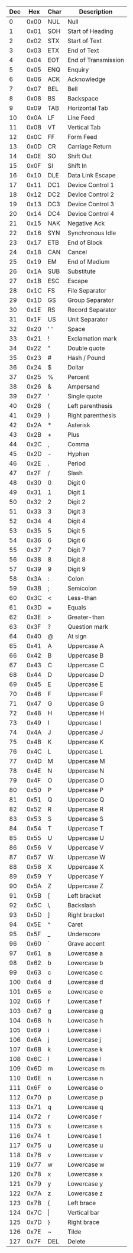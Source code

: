 | Dec | Hex  | Char | Description         |
|-----|------|------|---------------------|
| 0   | 0x00 | NUL  | Null                |
| 1   | 0x01 | SOH  | Start of Heading    |
| 2   | 0x02 | STX  | Start of Text       |
| 3   | 0x03 | ETX  | End of Text         |
| 4   | 0x04 | EOT  | End of Transmission |
| 5   | 0x05 | ENQ  | Enquiry             |
| 6   | 0x06 | ACK  | Acknowledge         |
| 7   | 0x07 | BEL  | Bell                |
| 8   | 0x08 | BS   | Backspace           |
| 9   | 0x09 | TAB  | Horizontal Tab      |
| 10  | 0x0A | LF   | Line Feed           |
| 11  | 0x0B | VT   | Vertical Tab        |
| 12  | 0x0C | FF   | Form Feed           |
| 13  | 0x0D | CR   | Carriage Return     |
| 14  | 0x0E | SO   | Shift Out           |
| 15  | 0x0F | SI   | Shift In            |
| 16  | 0x10 | DLE  | Data Link Escape    |
| 17  | 0x11 | DC1  | Device Control 1    |
| 18  | 0x12 | DC2  | Device Control 2    |
| 19  | 0x13 | DC3  | Device Control 3    |
| 20  | 0x14 | DC4  | Device Control 4    |
| 21  | 0x15 | NAK  | Negative Ack        |
| 22  | 0x16 | SYN  | Synchronous Idle    |
| 23  | 0x17 | ETB  | End of Block        |
| 24  | 0x18 | CAN  | Cancel              |
| 25  | 0x19 | EM   | End of Medium       |
| 26  | 0x1A | SUB  | Substitute          |
| 27  | 0x1B | ESC  | Escape              |
| 28  | 0x1C | FS   | File Separator      |
| 29  | 0x1D | GS   | Group Separator     |
| 30  | 0x1E | RS   | Record Separator    |
| 31  | 0x1F | US   | Unit Separator      |
| 32  | 0x20 | ' '  | Space               |
| 33  | 0x21 | !    | Exclamation mark    |
| 34  | 0x22 | "    | Double quote        |
| 35  | 0x23 | #    | Hash / Pound        |
| 36  | 0x24 | $    | Dollar              |
| 37  | 0x25 | %    | Percent             |
| 38  | 0x26 | &    | Ampersand           |
| 39  | 0x27 | '    | Single quote        |
| 40  | 0x28 | (    | Left parenthesis    |
| 41  | 0x29 | )    | Right parenthesis   |
| 42  | 0x2A | *    | Asterisk            |
| 43  | 0x2B | +    | Plus                |
| 44  | 0x2C | ,    | Comma               |
| 45  | 0x2D | -    | Hyphen              |
| 46  | 0x2E | .    | Period              |
| 47  | 0x2F | /    | Slash               |
| 48  | 0x30 | 0    | Digit 0             |
| 49  | 0x31 | 1    | Digit 1             |
| 50  | 0x32 | 2    | Digit 2             |
| 51  | 0x33 | 3    | Digit 3             |
| 52  | 0x34 | 4    | Digit 4             |
| 53  | 0x35 | 5    | Digit 5             |
| 54  | 0x36 | 6    | Digit 6             |
| 55  | 0x37 | 7    | Digit 7             |
| 56  | 0x38 | 8    | Digit 8             |
| 57  | 0x39 | 9    | Digit 9             |
| 58  | 0x3A | :    | Colon               |
| 59  | 0x3B | ;    | Semicolon           |
| 60  | 0x3C | <    | Less-than           |
| 61  | 0x3D | =    | Equals              |
| 62  | 0x3E | >    | Greater-than        |
| 63  | 0x3F | ?    | Question mark       |
| 64  | 0x40 | @    | At sign             |
| 65  | 0x41 | A    | Uppercase A         |
| 66  | 0x42 | B    | Uppercase B         |
| 67  | 0x43 | C    | Uppercase C         |
| 68  | 0x44 | D    | Uppercase D         |
| 69  | 0x45 | E    | Uppercase E         |
| 70  | 0x46 | F    | Uppercase F         |
| 71  | 0x47 | G    | Uppercase G         |
| 72  | 0x48 | H    | Uppercase H         |
| 73  | 0x49 | I    | Uppercase I         |
| 74  | 0x4A | J    | Uppercase J         |
| 75  | 0x4B | K    | Uppercase K         |
| 76  | 0x4C | L    | Uppercase L         |
| 77  | 0x4D | M    | Uppercase M         |
| 78  | 0x4E | N    | Uppercase N         |
| 79  | 0x4F | O    | Uppercase O         |
| 80  | 0x50 | P    | Uppercase P         |
| 81  | 0x51 | Q    | Uppercase Q         |
| 82  | 0x52 | R    | Uppercase R         |
| 83  | 0x53 | S    | Uppercase S         |
| 84  | 0x54 | T    | Uppercase T         |
| 85  | 0x55 | U    | Uppercase U         |
| 86  | 0x56 | V    | Uppercase V         |
| 87  | 0x57 | W    | Uppercase W         |
| 88  | 0x58 | X    | Uppercase X         |
| 89  | 0x59 | Y    | Uppercase Y         |
| 90  | 0x5A | Z    | Uppercase Z         |
| 91  | 0x5B | [    | Left bracket        |
| 92  | 0x5C | \    | Backslash           |
| 93  | 0x5D | ]    | Right bracket       |
| 94  | 0x5E | ^    | Caret               |
| 95  | 0x5F | _    | Underscore          |
| 96  | 0x60 | `    | Grave accent        |
| 97  | 0x61 | a    | Lowercase a         |
| 98  | 0x62 | b    | Lowercase b         |
| 99  | 0x63 | c    | Lowercase c         |
| 100 | 0x64 | d    | Lowercase d         |
| 101 | 0x65 | e    | Lowercase e         |
| 102 | 0x66 | f    | Lowercase f         |
| 103 | 0x67 | g    | Lowercase g         |
| 104 | 0x68 | h    | Lowercase h         |
| 105 | 0x69 | i    | Lowercase i         |
| 106 | 0x6A | j    | Lowercase j         |
| 107 | 0x6B | k    | Lowercase k         |
| 108 | 0x6C | l    | Lowercase l         |
| 109 | 0x6D | m    | Lowercase m         |
| 110 | 0x6E | n    | Lowercase n         |
| 111 | 0x6F | o    | Lowercase o         |
| 112 | 0x70 | p    | Lowercase p         |
| 113 | 0x71 | q    | Lowercase q         |
| 114 | 0x72 | r    | Lowercase r         |
| 115 | 0x73 | s    | Lowercase s         |
| 116 | 0x74 | t    | Lowercase t         |
| 117 | 0x75 | u    | Lowercase u         |
| 118 | 0x76 | v    | Lowercase v         |
| 119 | 0x77 | w    | Lowercase w         |
| 120 | 0x78 | x    | Lowercase x         |
| 121 | 0x79 | y    | Lowercase y         |
| 122 | 0x7A | z    | Lowercase z         |
| 123 | 0x7B | {    | Left brace          |
| 124 | 0x7C | \|   | Vertical bar        |
| 125 | 0x7D | }    | Right brace         |
| 126 | 0x7E | ~    | Tilde               |
| 127 | 0x7F | DEL  | Delete              |